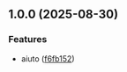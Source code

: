 ## 1.0.0 (2025-08-30)

### Features

* aiuto ([f6fb152](https://github.com/rares-vsl/TypescriptTemplate/commit/f6fb15264a0ffc9fc532bc309f96ebbf23a063b4))
